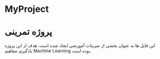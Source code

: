 # MyProject
# پروژه تمرینی
این فایل ها به عنوان بخشی از تمرینات آموزشی ایجاد شده است.
هدف از این پروژه یادگیری مفاهیم
Machine Learning
بوده است.
